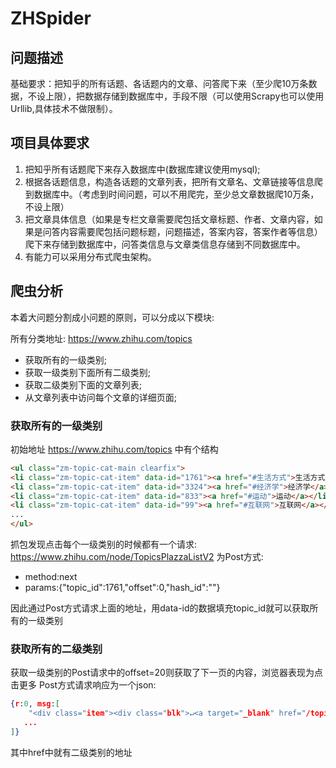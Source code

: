 # ZHSpider

## 问题描述

基础要求：把知乎的所有话题、各话题内的文章、问答爬下来（至少爬10万条数据，不设上限），把数据存储到数据库中，手段不限（可以使用Scrapy也可以使用Urllib,具体技术不做限制）。

## 项目具体要求

1. 把知乎所有话题爬下来存入数据库中(数据库建议使用mysql);
2. 根据各话题信息，构造各话题的文章列表，把所有文章名、文章链接等信息爬到数据库中。（考虑到时间问题，可以不用爬完，至少总文章数据爬10万条，不设上限）
3. 把文章具体信息（如果是专栏文章需要爬包括文章标题、作者、文章内容，如果是问答内容需要爬包括问题标题，问题描述，答案内容，答案作者等信息）爬下来存储到数据库中，问答类信息与文章类信息存储到不同数据库中。
4. 有能力可以采用分布式爬虫架构。

## 爬虫分析

本着大问题分割成小问题的原则，可以分成以下模块:

所有分类地址: https://www.zhihu.com/topics

* 获取所有的一级类别;
* 获取一级类别下面所有二级类别;
* 获取二级类别下面的文章列表;
* 从文章列表中访问每个文章的详细页面;

### 获取所有的一级类别

初始地址 https://www.zhihu.com/topics 中有个结构

```html
<ul class="zm-topic-cat-main clearfix">
<li class="zm-topic-cat-item" data-id="1761"><a href="#生活方式">生活方式</a></li>
<li class="zm-topic-cat-item" data-id="3324"><a href="#经济学">经济学</a></li>
<li class="zm-topic-cat-item" data-id="833"><a href="#运动">运动</a></li>
<li class="zm-topic-cat-item" data-id="99"><a href="#互联网">互联网</a></li>
...
</ul>
```

抓包发现点击每个一级类别的时候都有一个请求: https://www.zhihu.com/node/TopicsPlazzaListV2
为Post方式:

* method:next
* params:{"topic_id":1761,"offset":0,"hash_id":""}

因此通过Post方式请求上面的地址，用data-id的数据填充topic_id就可以获取所有的一级类别

### 获取所有的二级类别

获取一级类别的Post请求中的offset=20则获取了下一页的内容，浏览器表现为点击更多
Post方式请求响应为一个json:

```json
{r:0, msg:[
    "<div class="item"><div class="blk">↵<a target="_blank" href="/topic/19560170">"
   ...
]}
```

其中href中就有二级类别的地址
